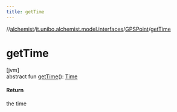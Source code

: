 ```yaml
---
title: getTime
---
```

//[alchemist](../../../index.html)/[it.unibo.alchemist.model.interfaces](../index.html)/[GPSPoint](index.html)/[getTime](get-time.html)



# getTime



[jvm]\
abstract fun [getTime](get-time.html)(): [Time](../-time/index.html)



#### Return



the time




